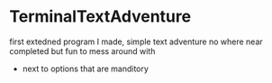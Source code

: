 # TerminalTextAdventure

first extedned program I made, simple text adventure 
no where near completed but fun to mess around with
* next to options that are manditory 
